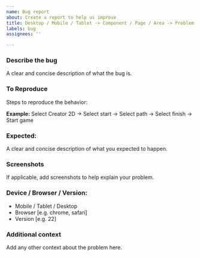 ```yaml
---
name: Bug report
about: Create a report to help us improve
title: Desktop / Mobile / Tablet -> Component / Page / Area -> Problem in few words
labels: bug
assignees: ''

---
```


### **Describe the bug**
A clear and concise description of what the bug is.

### **To Reproduce**
Steps to reproduce the behavior:

**Example:** Select Creator 2D -> Select start -> Select path -> Select finish -> Start game

### **Expected:**
A clear and concise description of what you expected to happen.

### **Screenshots**
If applicable, add screenshots to help explain your problem.

### **Device / Browser / Version:**
 - Mobile / Tablet / Desktop
 - Browser [e.g. chrome, safari]
 - Version [e.g. 22]

### **Additional context**
Add any other context about the problem here.
